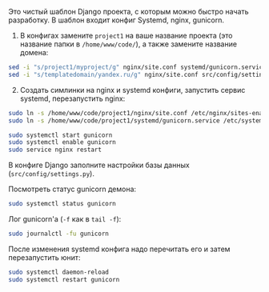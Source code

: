 Это чистый шаблон Django проекта, с которым можно быстро начать разработку. В шаблон входит конфиг Systemd, nginx, gunicorn.

1. В конфигах замените `project1` на ваше название проекта (это название папки в `/home/www/code/`), а также замените название домена:

```bash
sed -i "s/project1/myproject/g" nginx/site.conf systemd/gunicorn.service
sed -i "s/templatedomain/yandex.ru/g" nginx/site.conf src/config/settings.py
```

2. Создать симлинки на nginx и systemd конфиги, запустить сервис systemd, перезапустить nginx:

```bash
sudo ln -s /home/www/code/project1/nginx/site.conf /etc/nginx/sites-enabled/
sudo ln -s /home/www/code/project1/systemd/gunicorn.service /etc/systemd/system/

sudo systemctl start gunicorn
sudo systemctl enable gunicorn
sudo service nginx restart
```

В конфиге Django заполните настройки базы данных (`src/config/settings.py`).


Посмотреть статус gunicorn демона:

```bash
sudo systemctl status gunicorn
```

Лог gunicorn'а (`-f` как в `tail -f`):

```bash
sudo journalctl -fu gunicorn
```

После изменения systemd конфига надо перечитать его и затем перезапустить юнит:

```bash
sudo systemctl daemon-reload
sudo systemctl restart gunicorn
```
